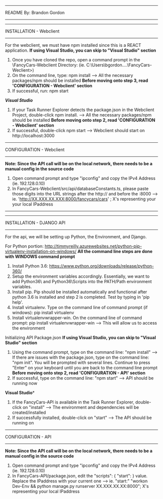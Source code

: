 ************************
README
By: Brandon Gordon
************************

*************************
INSTALLATION - Webclient
*************************
For the webclient, we must have npm installed since this is a REACT application.
**If using Visual Studio, you can skip to "Visual Studio" section**

1. Once you have cloned the repo, open a command prompt in the \FancyCars-Webclient Directory: 
(ie. C:\Users\bgordon\....\FancyCars-Weclient>)
2. On the command line, type: npm install
--> All the necessary packages/npm should be installed
**Before moving onto step 3, read 'CONFIGURATION - Webclient' section**
3. If successful, run: npm start

***Visual Studio***
1. If your Task Runner Explorer detects the package.json in the Webclient Project, double-click npm install.
--> All the necessary packages/npm should be installed
**Before moving onto step 2, read 'CONFIGURATION - Webclient' section**
2. If successful, double-click npm start
--> Webclient should start on http://localhost:3000

**************************
CONFIGURATION - Webclient
**************************
**Note: Since the API call will be on the local network, there needs to be a manual config in the source code**
1. Open command prompt and type "ipconfig" and copy the IPv4 Address (ie. 192.128.0.10)
2. In FancyCars-Webclient/src/api/databaseConstants.ts, please paste those digits into the URL strings after the http:// and before the :8000 
--> ie. 'http://XX.XXX.XX.XXX:8000/fancycars/cars' ; X's representing your your local IPaddress

-------------------------------------------------------------------------------------------------------------------------------------------

**************************
INSTALLATION - DJANGO API
**************************
For the api, we will be setting up Python, the Environment, and Django.

For Python portion: http://timmyreilly.azurewebsites.net/python-pip-virtualenv-installation-on-windows/
**All the command line steps are done with WINDOWS command prompt**

1. Install Python 3.6: https://www.python.org/downloads/release/python-360/
2. Setup the environment variables accordingly. Essentially, we want to add Python36\ and Python36\Scripts into the PATH/Path environment variables.
3. Install pip. Pip should be installed automatically and functional after python 3.6 is installed and step 2 is completed. Test by typing in 'pip help'.
4. Install virtualenv. Type on the command line of command prompt (if windows): pip install virtualenv
5. Install virtualenvwrapper-win. On the command line of command prompt: pip install virtualenvwrapper-win 
--> This will allow us to access the environment

Initializing API Package.json
**If using Visual Studio, you can skip to "Visual Studio" section**
1. Using the command prompt, type on the command line: "npm install"
--> If there are issues with the package.json, type on the command line: "npm init". You will be prompted with several lines. Continue to press "Enter" on your keyboard until you are back to the command line prompt
**Before moving onto step 2, read 'CONFIGURATION - API' section**
2. If successful, type on the command line: "npm start"
--> API should be running now

**Visual Studio***
1. If the FancyCars-API is available in the Task Runner Explorer, double-click on "install"
--> The environment and dependencies will be created/installed
2. If successfully installed, double-click on "start"
--> The API should be running on 


**********************
CONFIGURATION - API
**********************
**Note: Since the API call will be on the local network, there needs to be a manual config in the source code**
1. Open command prompt and type "ipconfig" and copy the IPv4 Address (ie. 192.128.0.10)
2. In FancyCars-API/package.json, edit the "scripts": { "start": } value. Replace the IPaddress with your current one
--> ie. "start:" "workon Dev-Env && python manage.py runserver XX.XXX.XX.XX:8000"; X's representing your local IPaddress
